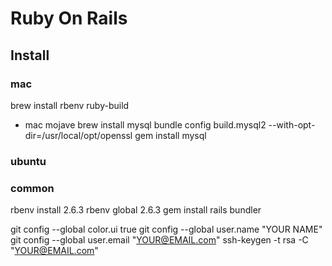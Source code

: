 # Ruby On Rails

## Install

### mac
brew install rbenv ruby-build

* mac mojave
brew install mysql
bundle config build.mysql2 --with-opt-dir=/usr/local/opt/openssl
gem install mysql

### ubuntu

### common

rbenv install 2.6.3
rbenv global 2.6.3
gem install rails bundler

git config --global color.ui true
git config --global user.name "YOUR NAME"
git config --global user.email "YOUR@EMAIL.com"
ssh-keygen -t rsa -C "YOUR@EMAIL.com"
